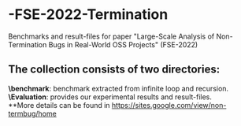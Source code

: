 # -FSE-2022-Termination
Benchmarks and result-files for paper "Large-Scale Analysis of Non-Termination Bugs in Real-World OSS Projects" (FSE-2022)
## The collection consists of two directories:  
**\benchmark**: benchmark extracted from infinite loop and recursion.  
**\Evaluation**: provides our experimental results and result-files.     
**More details can be found in https://sites.google.com/view/non-termbug/home
